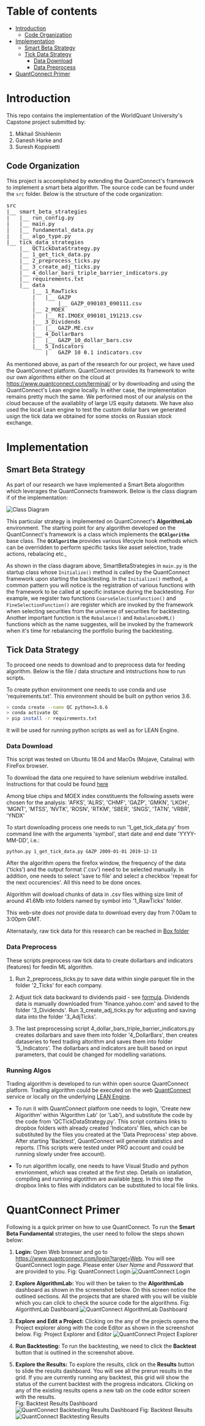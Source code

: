 # Table of contents
- [Introduction](#introduction)
  * [Code Organization](#code_organization)
- [Implementation](#implementation)
  * [Smart Beta Strategy](#smart-beta-strategy)
  * [Tick Data Strategy](#tick-data-strategy)
    + [Data Download](#data-download)
    + [Data Preprocess](#data-preprocess)
- [QuantConnect Primer](#quantconnect-primer)

# Introduction
This repo contains the implementation of the WorldQuant University's Capstone project submitted by:
1. Mikhail Shishlenin
2. Ganesh Harke and
3. Suresh Koppisetti

## Code Organization
This project is accomplished by extending the QuantConnect's framework to implement a smart beta algorithm. The source code can be found under the <code>src</code> folder. Below is the structure of the code organization:

<pre>
src
|__ smart_beta_strategies
|   |__ run_config.py
|   |__ main.py
|   |__ fundamental_data.py
|   |__ algo_type.py
|__ tick_data_strategies
    |__ QCTickDataStrategy.py
    |__ 1_get_tick_data.py
    |__ 2_preprocess_ticks.py
    |__ 3_create_adj_ticks.py
    |__ 4_dollar_bars_triple_barrier_indicators.py
    |__ requirements.txt
    |__ data
        |__ 1_RawTicks
        |   |__ GAZP
        |       |__ GAZP_090103_090111.csv
        |__ 2_MOEX
        |   |__ RI.IMOEX_090101_191213.csv
        |__ 3_Dividends
        |   |__ GAZP.ME.csv
        |__ 4_DollarBars
        |   |__ GAZP_10_dollar_bars.csv
        |__ 5_Indicators
            |__ GAZP_10_0.1_indicators.csv
</pre>

As mentioned above, as part of the research for our project, we have used the QuantConnect platform. QuantConnect provides its framework to write our own algorithms either on the cloud at https://www.quantconnect.com/terminal/ or by downloading and using the QuantConnect's Lean engine locally. In either case, the implementation remains pretty much the same. We performed most of our analysis on the cloud because of the availablity of large US equity datasets. We have also used the local Lean engine to test the custom dollar bars we generated usign the tick data we obtained for some stocks on Russian stock exchange.

# Implementation
## Smart Beta Strategy
As part of our research we have implemented a Smart Beta alogorithm which leverages the QuantConnects framework. Below is the class diagram if of the implementation:

![Class Diagram](images/cs_class_diagram.png)

This particular strategy is implemented on QuantConnect's **AlgorithmLab** environment. The starting point for any algorithm developed on the QuantConnect's framework is a class which implements the **```QCAlgorithm```** base class. The **```QCAlgorithm```** provides various lifecycle hook methods which can be overridden to perform specific tasks like asset selection, trade actions, rebalacing etc.,

As shown in the class diagram above, SmartBetaStrategies in ```main.py``` is the startup class whose ```Initialize()``` method is called by the QuantConnect framework upon starting the backtesting. In the ```Initialize()``` method, a common pattern you will notice is the registration of various functions with the framework to be called at specific instance during the backtesting. For example, we register two functions ```CoarseSelectionFunction()``` and ```FineSelectionFunction()``` are register which are invoked by the framework when selecting securities from the universe of securities for backtesting. Another important function is the ```Rebalance()``` and ```RebalanceOnML()``` functions which as the name suggestes, will be invoked by the framework when it's time for rebalancing the portfolio buring the backtesting. 

## Tick Data Strategy

To proceed one needs to download and to preprocess data for feeding algorithm. Below is the file / data structure and intstructions how to run scripts.

To create python environment one needs to use conda and use 'requirements.txt'. This environment should be built on python verios 3.6.

``` bash
> conda create --name QC python=3.6.6
> conda activate QC
> pip install -r requirements.txt
```

It will be used for running python scripts as well as for LEAN Engine.

### Data Download

This script was tested on Ubuntu 18.04 and MacOs (Mojave, Catalina) with FireFox browser.

To download the data one required to have selenium webdrive installed. Instructions for that could be found [here](https://selenium-python.readthedocs.io/installation.html#drivers)

Among blue chips and MOEX index constituents the following assets were chosen for the analysis:
'AFKS', 'ALRS', 'CHMF', 'GAZP', 'GMKN', 'LKOH', 'MGNT', 'MTSS', 'NVTK', 'ROSN', 'RTKM', 'SBER', 'SNGS', 'TATN', 'VRBR', 'YNDX'

To start downloading process one needs to run '1_get_tick_data.py' from command line with the arguments 'symbol', start date and end date 'YYYY-MM-DD', i.e.:

`python.py 1_get_tick_data.py GAZP 2009-01-01 2019-12-13`


After the algorithm opens the firefox window, the frequency of the data ('ticks') and the output format ('.csv') need to be selected manually. In addition, one needs to select 'save to file' and select a checkbox 'repeat for the next occurencies'. All this need to be done onces.

Algorithm will dowload chunks of data in .csv files withing size limit of around 41.6Mb into folders named by symbol into '1_RawTicks' folder.

This web-site _does not_ provide data to download every day from 7:00am to 3:00pm GMT.

Alternatavly, raw tick data for this research can be reached in [Box folder](https://app.box.com/s/fwau5uwsrvn4lgwfwpvkf9zwnxo24k82)


### Data Preprocess

These scripts preprocess raw tick data to create dollarbars and indicators (features) for feedin ML algorithm.

1. Run 2_preprocess_ticks.py to save data within single parquet file in the folder '2_Ticks' for each company.

2. Adjust tick data backward to dividends paid - see [formula](https://help.yahoo.com/kb/SLN28256.html). Dividends data is manually downloaded from 'finance.yahoo.com' and saved to the folder '3_Dividends'. Run 3_create_adj_ticks.py for adjusting and saving data into the folder '3_AdjTicks'.

3. The last preprocessing script 4_dollar_bars_triple_barrier_indicators.py creates dollarbars and save them into folder '4_DollarBars', then creates dataseries to feed trading altorithm and saves them into folder '5_Indicators'. The dollarbars and indicators are built based on input parameters, that could be changed for modelling variations.


### Running Algos

Trading algorithm is developed to run within open source QuantConnect platform. Trading algorithm could be executed on the web [QuantConnect](https://www.quantconnect.com) service or locally on the underlying [LEAN Engine](https://github.com/QuantConnect/Lean/tree/master/Algorithm.Python#quantconnect-python-algorithm-project).

- To run it with QuantConnect platform one needs to login, 'Create new Algorithm' within 'Algorithm Lab' (or 'Lab'), and substitute the code by the code from 'QCTickDataStrategy.py'. This script contains links to dropbox folders with already created 'Indicators' files, which can be substituted by the files you created at the 'Data Preprocess' step above. After starting 'Backtest', QuantConnect will generate statistics and reports. (This scripts were tested under PRO account and could be running slowly under free account).

- To run algorithm locally, one needs to have Visual Studio and python envrionment, which was created at the first step. Details on istallation, compiling and running algotithm are available [here](https://medium.com/hackernoon/setting-up-your-own-algorithmic-trading-server-4bbdf0766c17). In this step the dropbox links to files with indidators can be substituted to local file links.


# QuantConnect Primer
Following is a quick primer on how to use QuantConnect. To run the **Smart Beta Fundamental** strategies, the user need to follow the steps shown below:
1. **Login:** Open Web browser and go to https://www.quantconnect.com/login?target=Web. You will see QuantConnect login page. Please enter _User Name_ and _Password_ that are provided to you.
Fig: QuantConnect Login
![QuantConnect Login](images/qc_login_page.png)

2. **Explore AlgorithmLab:** You will then be taken to the **AlgorithmLab** dashboard as shown in the screenshot below. On this screen notice the outlined sections. All the projects that are shared with you will be visible which you can click to check the source code for the algorithms.
Fig: AlgorithmLab Dashboard
![QuantConnect AlgorithmLab Dashboard](images/qc_alorithm_lab_screen.png)

3. **Explore and Edit a Project:** Clicking on the any of the projects opens the Project explorer along with the code Editor as shown in the screenshot below.
Fig: Project Explorer and Editor
![QuantConnect Project Explorer](images/qc_editor_screen.png)

4. **Run Backtesting:** To run the backtesting, we need to click the **Backtest** button that is outlined in the screenshot above.

5. **Explore the Results:** To explore the results, click on the **Results** button to slide the results dashboard. You will see all the prerun results in the grid. If you are currently running any backtest, this grid will show the status of the current backtest with the progress indicators. Clicking on any of the existing results opens a new tab on the code editor screen with the results.
<br>Fig: Backtest Results Dashboard
![QuantConnect Backtesting Results Dashboard](images/cs_results_dashboard.png)
Fig: Backtest Results
![QuantConnect Backtesting Results](images/cs_backtest_results_page.png)


